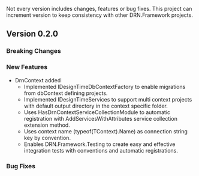Not every version includes changes, features or bug fixes. This project can increment version to keep consistency with other DRN.Framework projects.

## Version 0.2.0

### Breaking Changes

### New Features
* DrnContext added
    * Implemented IDesignTimeDbContextFactory to enable migrations from dbContext defining projects.
    * Implemented IDesignTimeServices to support multi context projects with default output directory in the context specific folder.
    * Uses HasDrnContextServiceCollectionModule to automatic registration with AddServicesWithAttributes service collection extension method.
    * Uses context name (typeof(TContext).Name) as connection string key by convention.
    * Enables DRN.Framework.Testing to create easy and effective integration tests with conventions and automatic registrations.

### Bug Fixes